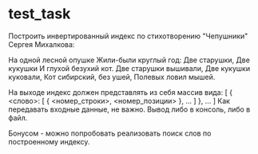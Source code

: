 # test_task
Построить инвертированный индекс по стихотворению "Чепушники" Сергея Михалкова:

На одной лесной опушке
Жили-были круглый год:
Две старушки,
Две кукушки
И глухой безухий кот.
Две старушки вышивали,
Две кукушки куковали,
Кот сибирский, без ушей,
Полевых ловил мышей.

На выходе индекс должен представлять из себя массив вида:
[
  {
    <слово>:
      [
        { <номер_строки>, <номер_позиции> },
 ...
      ]
  },
  ...
]
Как передавать входные данные, не важно.
Вывод либо в консоль, либо в файл.

Бонусом - можно попробовать реализовать поиск слов по построенному индексу.
